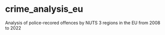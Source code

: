 # crime_analysis_eu
Analysis of police-recored offences by NUTS 3 regions in the EU from 2008 to 2022
